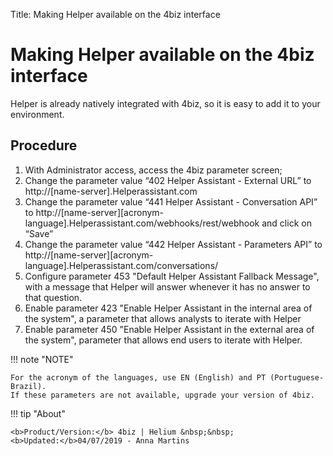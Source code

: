Title: Making Helper available on the 4biz interface
# Making Helper available on the 4biz interface

Helper is already natively integrated with 4biz, so it is easy to add it to your environment.

## Procedure

1. With Administrator access, access the 4biz parameter screen;
2. Change the parameter value “402 Helper Assistant - External URL” to http://[name-server].Helperassistant.com    
3. Change the parameter value “441 Helper Assistant - Conversation API” to http://[name-server][acronym-language].Helperassistant.com/webhooks/rest/webhook and click on “Save”   
4. Change the parameter value “442 Helper Assistant - Parameters API” to http://[name-server][acronym-language].Helperassistant.com/conversations/
5. Configure parameter 453 "Default Helper Assistant Fallback Message", with a message that Helper will answer whenever it has no answer to that question.
6. Enable parameter 423 "Enable Helper Assistant in the internal area of the system", a parameter that allows analysts to iterate with Helper
7. Enable parameter 450 "Enable Helper Assistant in the external area of the system", parameter that allows end users to iterate with Helper.    
    

!!! note "NOTE"
    
    For the acronym of the languages, use EN (English) and PT (Portuguese-Brazil).
    If these parameters are not available, upgrade your version of 4biz.
   
 
!!! tip "About"

    <b>Product/Version:</b> 4biz | Helium &nbsp;&nbsp;
    <b>Updated:</b>04/07/2019 - Anna Martins
